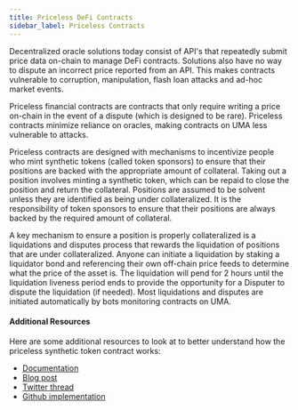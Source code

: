 ```yaml
---
title: Priceless DeFi Contracts
sidebar_label: Priceless Contracts
---
```


Decentralized oracle solutions today consist of API's that repeatedly submit price data on-chain to manage DeFi contracts. Solutions also have no way to dispute an incorrect price reported from an API. This makes contracts vulnerable to corruption, manipulation, flash loan attacks and ad-hoc market events.

Priceless financial contracts are contracts that only require writing a price on-chain in the event of a dispute (which is designed to be rare). Priceless contracts minimize reliance on oracles, making contracts on UMA less vulnerable to attacks. 

Priceless contracts are designed with mechanisms to incentivize people who mint synthetic tokens (called token sponsors) to ensure that their positions are backed with the appropriate amount of collateral. Taking out a position involves minting a synthetic token, which can be repaid to close the position and return the collateral. Positions are assumed to be solvent unless they are identified as being under collateralized. It is the responsibility of token sponsors to ensure that their positions are always backed by the required amount of collateral.

A key mechanism to ensure a position is properly collateralized is a liquidations and disputes process that rewards the liquidation of positions that are under collateralized. Anyone can initiate a liquidation by staking a liquidator bond and referencing their own off-chain price feeds to determine what the price of the asset is. The liquidation will pend for 2 hours until the liquidation liveness period ends to provide the opportunity for a Disputer to dispute the liquidation (if needed). Most liquidations and disputes are initiated automatically by bots monitoring contracts on UMA. 


#### Additional Resources

Here are some additional resources to look at to better understand how the priceless synthetic token contract works:

- [Documentation](synthetic-tokens/what-are-synthetic-assets.md)
- [Blog post](https://medium.com/uma-project/priceless-synthetic-tokens-f28e6452c18b)
- [Twitter thread](https://twitter.com/UMAprotocol/status/1242891550872535042?s=20)
- [Github implementation](https://github.com/UMAprotocol/protocol/tree/master/packages/core/contracts/financial-templates)